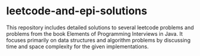 # leetcode-and-epi-solutions
This repository includes detailed solutions to several leetcode problems and problems from the book Elements of Programming Interviews in Java.
It focuses primarily on data structures and algorithm problems by discussing time and 
space complexity for the given implementations. 

